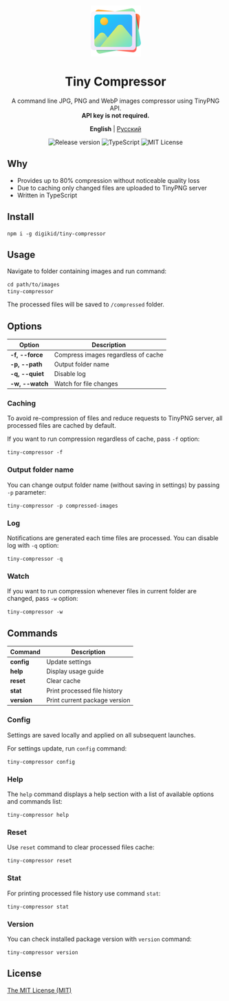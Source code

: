 <div align="center">
  <img alt="Tiny Compressor" src="https://github.com/digikid/tiny-compressor/raw/main/logo.png" height="117" />
  <h1>Tiny Compressor</h1>
  <p>A command line JPG, PNG and WebP images compressor using TinyPNG API.<br><b>API key is not required.</b></p>
  <p>
    <b>English</b> | <a href="https://github.com/digikid/tiny-compressor/blob/main/README.ru-RU.md">Русский</a></p>
  <img src="https://img.shields.io/github/release/digikid/tiny-compressor.svg?style=flat-square&logo=appveyor" alt="Release version">
  <img src="https://img.shields.io/github/languages/top/digikid/tiny-compressor.svg?style=flat-square&logo=appveyor" alt="TypeScript">
  <img src="https://img.shields.io/github/license/digikid/tiny-compressor.svg?style=flat-square&logo=appveyor" alt="MIT License">
</div>

## Why

- Provides up to 80% compression without noticeable quality loss
- Due to caching only changed files are uploaded to TinyPNG server
- Written in TypeScript

## Install

```shell
npm i -g digikid/tiny-compressor
```

## Usage

Navigate to folder containing images and run command:

```shell
cd path/to/images
tiny-compressor
```

The processed files will be saved to `/compressed` folder.

## Options

| Option             | Description                         |
|--------------------|-------------------------------------|
| <b>-f, --force</b> | Compress images regardless of cache |
| <b>-p, --path</b>  | Output folder name                  |
| <b>-q, --quiet</b> | Disable log                         |
| <b>-w, --watch</b> | Watch for file changes              |

### Caching

To avoid re-compression of files and reduce requests to TinyPNG server, all processed files are cached by default.

If you want to run compression regardless of cache, pass `-f` option:

```shell
tiny-compressor -f
```

### Output folder name

You can change output folder name (without saving in settings) by passing `-p` parameter:

```shell
tiny-compressor -p compressed-images
```

### Log

Notifications are generated each time files are processed. You can disable log with `-q` option:

```shell
tiny-compressor -q
```

### Watch

If you want to run compression whenever files in current folder are changed, pass `-w` option:

```shell
tiny-compressor -w
```

## Commands

| Command        | Description                   |
|----------------|-------------------------------|
| <b>config</b>  | Update settings               |
| <b>help</b>    | Display usage guide           |
| <b>reset</b>   | Clear cache                   |
| <b>stat</b>    | Print processed file history  |
| <b>version</b> | Print current package version |

### Config

Settings are saved locally and applied on all subsequent launches.

For settings update, run `config` command:

```shell
tiny-compressor config
```

### Help

The `help` command displays a help section with a list of available options and commands list:

```shell
tiny-compressor help
```

### Reset

Use `reset` command to clear processed files cache:

```shell
tiny-compressor reset
```

### Stat

For printing processed file history use command `stat`:

```shell
tiny-compressor stat
```

### Version

You can check installed package version with `version` command:

```shell
tiny-compressor version
```

## License

[The MIT License (MIT)](LICENSE)
